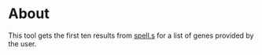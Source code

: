 # About
This tool gets the first ten results from [spell.s](https://spell.yeastgenome.org/) for a list of genes provided by the user.

